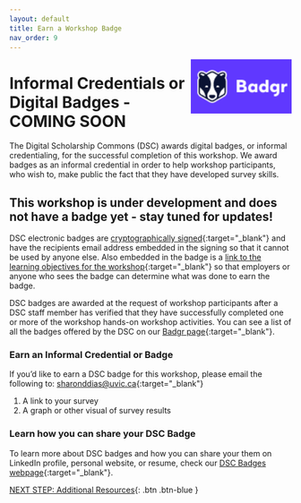 ```yaml
---
layout: default
title: Earn a Workshop Badge
nav_order: 9
---
```

 <img src="images/badgrlogo.png" style="float:right;width:180px;"> 

 <!--- https://api.badgr.io/public/badges/VniblBxHTduaHgNkPtAVfQ/image -->

# Informal Credentials or Digital Badges - COMING SOON

The Digital Scholarship Commons (DSC) awards digital badges, or informal credentialing, for the successful completion of this workshop. We award badges as an informal credential in order to help workshop participants, who wish to, make public the fact that they have developed survey skills. 

## This workshop is under development and does not have a badge yet - stay tuned for updates!

DSC electronic badges are [cryptographically signed](https://badgecheck.io/){:target="_blank"} and have the recipients email address embedded in the signing so that it cannot be used by anyone else. Also embedded in the badge is a [link to the learning objectives for the workshop](https://badgr.com/backpack/badges/607767abb78d4c65fc8f1676){:target="_blank"} so that employers or anyone who sees the badge can determine what was done to earn the badge. 

DSC badges are awarded at the request of workshop participants after a DSC staff member has verified that they have successfully completed one or more of the workshop hands-on workshop activities. You can see a list of all the badges offered by the DSC on our [Badgr page](https://badgr.com/public/issuers/HI5nEIsFQKiFDSGJWrYNxQ/badges){:target="_blank"}.

### Earn an Informal Credential or Badge

If you’d like to earn a DSC badge for this workshop, please email the following to: [sharonddias@uvic.ca](mailto:dscommons@uvic.ca){:target="_blank"}
1. A link to your survey
2. A graph or other visual of survey results

### Learn how you can share your DSC Badge
To learn more about DSC badges and how you can share your them on LinkedIn profile, personal website, or resume, check our [DSC Badges webpage](https://onlineacademiccommunity.uvic.ca/dsc/badges/){:target="_blank"}.

[NEXT STEP: Additional Resources](additional-resources.html){: .btn .btn-blue }
